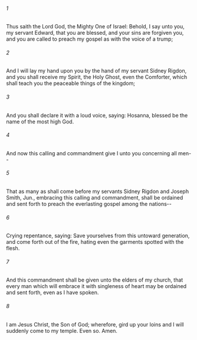 ###### 1
Thus saith the Lord God, the Mighty One of Israel: Behold, I say unto you, my servant Edward, that you are blessed, and your sins are forgiven you, and you are called to preach my gospel as with the voice of a trump;

###### 2
And I will lay my hand upon you by the hand of my servant Sidney Rigdon, and you shall receive my Spirit, the Holy Ghost, even the Comforter, which shall teach you the peaceable things of the kingdom;

###### 3
And you shall declare it with a loud voice, saying: Hosanna, blessed be the name of the most high God.

###### 4
And now this calling and commandment give I unto you concerning all men--

###### 5
That as many as shall come before my servants Sidney Rigdon and Joseph Smith, Jun., embracing this calling and commandment, shall be ordained and sent forth to preach the everlasting gospel among the nations--

###### 6
Crying repentance, saying: Save yourselves from this untoward generation, and come forth out of the fire, hating even the garments spotted with the flesh.

###### 7
And this commandment shall be given unto the elders of my church, that every man which will embrace it with singleness of heart may be ordained and sent forth, even as I have spoken.

###### 8
I am Jesus Christ, the Son of God; wherefore, gird up your loins and I will suddenly come to my temple. Even so. Amen.

